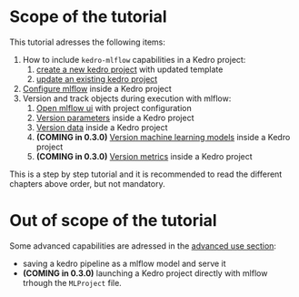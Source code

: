 # Scope of the tutorial
This tutorial adresses the following items:
1. How to include ``kedro-mlflow`` capabilities in a Kedro project:
    1. [create a new kedro project](./02_setup.md) with updated template
    2. [update an existing kedro project](./02_setup.md)
2. [Configure mlflow](./03_configuration.md) inside a Kedro project
3. Version and track objects during execution with mlflow:
    1. [Open mlflow ui](./04_mlflow_ui.md) with project configuration
    4. [Version parameters](./03_parameters_tracking.md) inside a Kedro project
    5. [Version data](./05_artifacts_tracking.md) inside a Kedro project
    6. **(COMING in 0.3.0)** [Version machine learning models](./05_artifacts_tracking.md) inside a Kedro project
    6. **(COMING in 0.3.0)** [Version metrics](./05_artifacts_tracking.md) inside a Kedro project

This is a step by step tutorial and it is recommended to read the different chapters above order, but not mandatory.

# Out of scope of the tutorial
Some advanced capabilities are adressed in the [advanced use section](../03_advanced_use/01_pipeline_serving.md):
- saving a kedro pipeline as a mlflow model and serve it
- **(COMING in 0.3.0)** launching a Kedro project directly with mlflow trhough the ``MLProject`` file.
